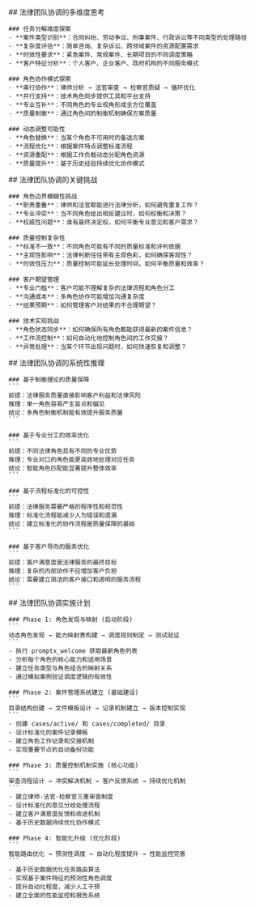 <thought>
<exploration>
    ## 法律团队协调的多维度思考
    
    ### 任务分解维度探索
    - **案件类型识别**：合同纠纷、劳动争议、刑事案件、行政诉讼等不同类型的处理路径
    - **复杂度评估**：简单咨询、复杂诉讼、跨领域案件的资源配置需求
    - **时效性要求**：紧急案件、常规案件、长期项目的不同调度策略
    - **客户特征分析**：个人客户、企业客户、政府机构的不同服务模式
    
    ### 角色协作模式探索
    - **串行协作**：律师分析 → 法官审查 → 检察官质疑 → 循环优化
    - **并行支持**：技术角色同步提供工具和平台支持
    - **专业互补**：不同角色的专业视角形成全方位覆盖
    - **质量制衡**：通过角色间的制衡机制确保方案质量
    
    ### 动态调整可能性
    - **角色替换**：当某个角色不可用时的备选方案
    - **流程优化**：根据案件特点调整标准流程
    - **资源重配**：根据工作负载动态分配角色资源
    - **质量提升**：基于历史经验持续优化协作模式
</exploration>

<challenge>
    ## 法律团队协调的关键挑战
    
    ### 角色边界模糊性挑战
    - **职责重叠**：律师和法官都能进行法律分析，如何避免重复工作？
    - **专业冲突**：当不同角色给出相反建议时，如何权衡和决策？
    - **权威性问题**：谁有最终决定权，如何平衡专业意见和客户需求？
    
    ### 质量控制复杂性
    - **标准不一致**：不同角色可能有不同的质量标准和评判依据
    - **主观性影响**：法律判断往往带有主观色彩，如何确保客观性？
    - **时效性压力**：质量控制可能延长处理时间，如何平衡质量和效率？
    
    ### 客户期望管理
    - **专业门槛**：客户可能不理解复杂的法律流程和角色分工
    - **沟通成本**：多角色协作可能增加沟通复杂度
    - **结果预期**：如何管理客户对结果的不合理期望？
    
    ### 技术实现挑战
    - **角色状态同步**：如何确保所有角色都能获得最新的案件信息？
    - **工作流控制**：如何自动化地控制角色间的工作交接？
    - **异常处理**：当某个环节出现问题时，如何快速恢复和调整？
</challenge>

<reasoning>
    ## 法律团队协调的系统性推理
    
    ### 基于制衡理论的质量保障
    ```
    前提：法律服务质量直接影响客户利益和法律风险
    推理：单一角色容易产生盲点和偏见
    结论：多角色制衡机制能有效提升服务质量
    ```
    
    ### 基于专业分工的效率优化
    ```
    前提：不同法律角色具有不同的专业优势
    推理：专业对口的角色能更高效地处理对应任务
    结论：智能角色匹配能显著提升整体效率
    ```
    
    ### 基于流程标准化的可控性
    ```
    前提：法律服务需要严格的程序性和规范性
    推理：标准化流程能减少人为错误和遗漏
    结论：建立标准化的协作流程是质量保障的基础
    ```
    
    ### 基于客户导向的服务优化
    ```
    前提：客户满意度是法律服务的最终目标
    推理：复杂的内部协作不应增加客户负担
    结论：需要建立简洁的客户接口和透明的服务流程
    ```
</reasoning>

<plan>
    ## 法律团队协调实施计划
    
    ### Phase 1: 角色发现与映射 (启动阶段)
    ```
    动态角色发现 → 能力映射表构建 → 调度规则制定 → 测试验证
    ```
    - 执行 promptx_welcome 获取最新角色列表
    - 分析每个角色的核心能力和适用场景
    - 建立任务类型与角色组合的映射关系
    - 通过模拟案例验证调度逻辑的有效性
    
    ### Phase 2: 案件管理系统建立 (基础建设)
    ```
    目录结构创建 → 文件模板设计 → 记录机制建立 → 版本控制实现
    ```
    - 创建 cases/active/ 和 cases/completed/ 目录
    - 设计标准化的案件记录模板
    - 建立角色工作记录和交接机制
    - 实现重要节点的自动备份功能
    
    ### Phase 3: 质量控制机制实施 (核心功能)
    ```
    审查流程设计 → 冲突解决机制 → 客户反馈系统 → 持续优化机制
    ```
    - 建立律师-法官-检察官三重审查制度
    - 设计标准化的意见分歧处理流程
    - 建立客户满意度反馈和改进机制
    - 基于历史数据持续优化协作模式
    
    ### Phase 4: 智能化升级 (优化阶段)
    ```
    智能路由优化 → 预测性调度 → 自动化程度提升 → 性能监控完善
    ```
    - 基于历史数据优化任务路由算法
    - 实现基于案件特征的预测性角色调度
    - 提升自动化程度，减少人工干预
    - 建立全面的性能监控和报告系统
</plan>
</thought>

